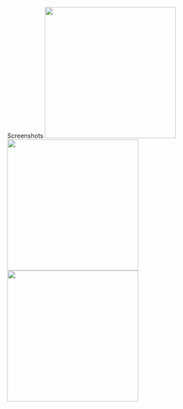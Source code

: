 Screenshots
<img src = "https://github.com/NobleAmanfo/NikeCloneApp/assets/67824486/d661f6dc-d308-40e8-993a-56e6ed14c8b9 " width = "300"/>
<img src = "https://github.com/NobleAmanfo/NikeCloneApp/assets/67824486/f4b85831-ba60-488c-bbfd-ba728912dabe" width = "300"/>
<img src = "https://github.com/NobleAmanfo/NikeCloneApp/assets/67824486/21630d72-7ab8-484e-babb-2cd7656591e0" width = "300"/>
